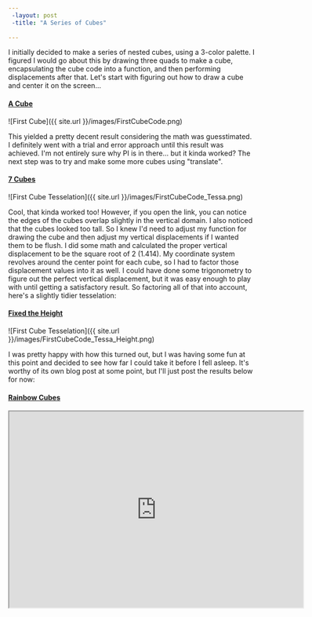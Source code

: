 ```yaml
---
 -layout: post
 -title: "A Series of Cubes"
 
---
```


I initially decided to make a series of nested cubes, using a 3-color palette. I figured I would go about this by drawing three quads to make a cube, encapsulating the cube code into a function, and then performing displacements after that. Let's start with figuring out how to draw a cube and center it on the screen... 

#### [A Cube](http://alpha.editor.p5js.org/patchbae/sketches/Hk42zAI5b)

![First Cube]({{ site.url }}/images/FirstCubeCode.png)


This yielded a pretty decent result considering the math was guesstimated. I definitely went with a trial and error approach until this result was achieved. I'm not entirely sure why PI is in there... but it kinda worked? The next step was to try and make some more cubes using "translate".

#### [7 Cubes](https://alpha.editor.p5js.org/patchbae/sketches/H1sFrnB5W)

![First Cube Tesselation]({{ site.url }}/images/FirstCubeCode_Tessa.png)

Cool, that kinda worked too! However, if you open the link, you can notice the edges of the cubes overlap slightly in the vertical domain. I also noticed that the cubes looked too tall. So I knew I'd need to adjust my function for drawing the cube and then adjust my vertical displacements if I wanted them to be flush. I did some math and calculated the proper vertical displacement to be the square root of 2 (1.414). My coordinate system revolves around the center point for each cube, so I had to factor those displacement values into it as well. I could have done some trigonometry to figure out the perfect vertical displacement, but it was easy enough to play with until getting a satisfactory result. So factoring all of that into account, here's a slightly tidier tesselation:

#### [Fixed the Height](http://alpha.editor.p5js.org/patchbae/sketches/rynS11wcZ)

![First Cube Tesselation]({{ site.url }}/images/FirstCubeCode_Tessa_Height.png)

I was pretty happy with how this turned out, but I was having some fun at this point and decided to see how far I could take it before I fell asleep. It's worthy of its own blog post at some point, but I'll just post the results below for now:

#### [Rainbow Cubes](https://alpha.editor.p5js.org/patchbae/sketches/H1p2bLI5b)

<iframe width="600" height="400" src="https://alpha.editor.p5js.org/embed/H1p2bLI5b" scrolling="no"></iframe>



